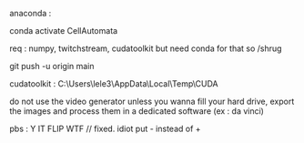 anaconda :


conda activate CellAutomata


req : numpy, twitchstream, cudatoolkit but need conda for that so /shrug


git push -u origin main


cudatoolkit : C:\Users\lele3\AppData\Local\Temp\CUDA


do not use the video generator unless you wanna fill your hard drive, export the images and process them in a dedicated software (ex : da vinci)


pbs : Y IT FLIP WTF // fixed. idiot put - instead of +






















#
